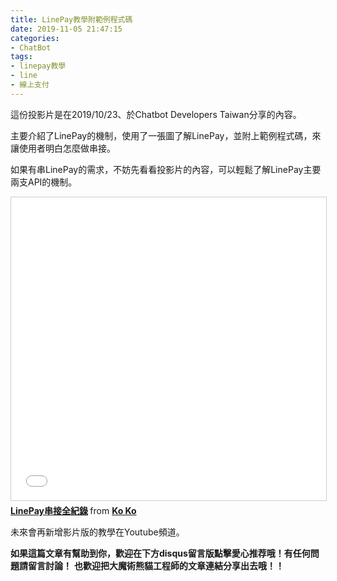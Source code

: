 ```yaml
---
title: LinePay教學附範例程式碼
date: 2019-11-05 21:47:15
categories: 
- ChatBot
tags:
- linepay教學
- line
- 線上支付
---
```


這份投影片是在2019/10/23、於Chatbot Developers Taiwan分享的內容。

主要介紹了LinePay的機制，使用了一張圖了解LinePay，並附上範例程式碼，來讓使用者明白怎麼做串接。

如果有串LinePay的需求，不妨先看看投影片的內容，可以輕鬆了解LinePay主要兩支API的機制。

<!-- more -->

<iframe src="//www.slideshare.net/slideshow/embed_code/key/iUDa3eBJvQiGA0" width="595" height="485" frameborder="0" marginwidth="0" marginheight="0" scrolling="no" style="border:1px solid #CCC; border-width:1px; margin-bottom:5px; max-width: 100%;" allowfullscreen> </iframe> <div style="margin-bottom:5px"> <strong> <a href="//www.slideshare.net/KoKo164/linepay-190690323" title="LinePay串接全紀錄" target="_blank">LinePay串接全紀錄</a> </strong> from <strong><a href="https://www.slideshare.net/KoKo164" target="_blank">Ko Ko</a></strong> </div>


未來會再新增影片版的教學在Youtube頻道。



**如果這篇文章有幫助到你，歡迎在下方disqus留言版點擊愛心推荐哦！有任何問題請留言討論！**
**也歡迎把大魔術熊貓工程師的文章連結分享出去哦！！**